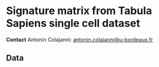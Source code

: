 # Signature matrix from Tabula Sapiens single cell dataset

**Contact**
Antonin Colajanni: antonin.colajanni@u-bordeaux.fr


## Data


## 
